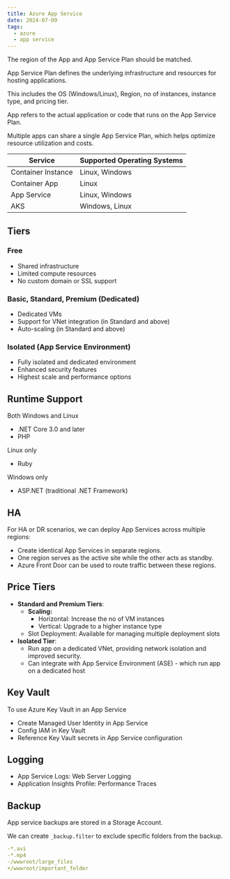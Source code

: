 ```yaml
---
title: Azure App Service
date: 2024-07-09
tags:
  - azure
  - app service
---
```


The region of the App and App Service Plan should be matched.

App Service Plan defines the underlying infrastructure and resources for hosting applications. 

This includes the OS (Windows/Linux), Region, no of instances, instance type, and pricing tier.

App refers to the actual application or code that runs on the App Service Plan.

Multiple apps can share a single App Service Plan, which helps optimize resource utilization and costs.

| Service            | Supported Operating Systems |
|--------------------|-----------------------------|
| Container Instance | Linux, Windows              |
| Container App      | Linux                       |
| App Service        | Linux, Windows              |
| AKS                | Windows, Linux              |

## Tiers

### Free
- Shared infrastructure
- Limited compute resources
- No custom domain or SSL support

### Basic, Standard, Premium (Dedicated)
- Dedicated VMs
- Support for VNet integration (in Standard and above)
- Auto-scaling (in Standard and above)

### Isolated (App Service Environment)
- Fully isolated and dedicated environment
- Enhanced security features
- Highest scale and performance options

## Runtime Support

Both Windows and Linux
- .NET Core 3.0 and later
- PHP

Linux only
- Ruby

Windows only
- ASP.NET (traditional .NET Framework)

## HA

For HA or DR scenarios, we can deploy App Services across multiple regions:

- Create identical App Services in separate regions.
- One region serves as the active site while the other acts as standby.
- Azure Front Door can be used to route traffic between these regions.

## Price Tiers

- **Standard and Premium Tiers**:
  - **Scaling:**
    - Horizontal: Increase the no of VM instances
    - Vertical: Upgrade to a higher instance type
  - Slot Deployment: Available for managing multiple deployment slots
- **Isolated Tier**: 
  - Run app on a dedicated VNet, providing network isolation and improved security.
  - Can integrate with App Service Environment (ASE) - which run app on a dedicated host

## Key Vault

To use Azure Key Vault in an App Service
- Create Managed User Identity in App Service
- Config IAM in Key Vault
- Reference Key Vault secrets in App Service configuration

## Logging

- App Service Logs: Web Server Logging
- Application Insights Profile: Performance Traces

## Backup

App service backups are stored in a Storage Account.

We can create `_backup.filter` to exclude specific folders from the backup.

```yaml
-*.avi
-*.mp4
-/wwwroot/large_files
+/wwwroot/important_folder
```